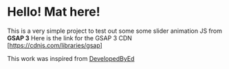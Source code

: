 # Hello! Mat here!

This is a very simple project to test out some  some slider animation JS from **GSAP 3**
Here is the link for the GSAP 3 CDN
[https://cdnjs.com/libraries/gsap]

This work was inspired from [DevelopedByEd](https://www.youtube.com/watch?v=sN93DRYkCO8)
